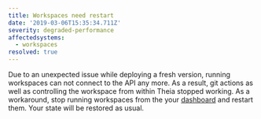```yaml
---
title: Workspaces need restart
date: '2019-03-06T15:35:34.711Z'
severity: degraded-performance
affectedsystems:
  - workspaces
resolved: true
---
```

Due to an unexpected issue while deploying a fresh version, running workspaces can not connect to the API any more. As a result, git actions as well as controlling the workspace from within Theia stopped working.
As a workaround, stop running workspaces from the your [dashboard](https://gitpod.io/workspaces) and restart them. Your state will be restored as usual.

<!--- language code: en -->
